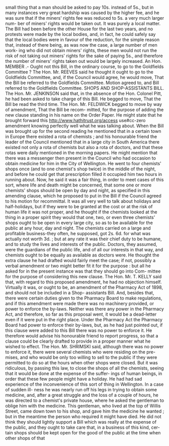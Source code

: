 small thing that a man should be asked to pay 10s. instead of 5s., but in many instances very great hardship was caused by the higher fee, and he was sure that if the miners' rights fee was reduced to 5s. a very much larger num- ber of miners' rights would be taken out. It was purely a local matter. The Bill had been before the other House for the last two years, and no protests were made by the local bodies, and, in fact, he could safely say that the local bodies were in favour of the reduction, for the simple reason that, instead of there being, as was now the case, a large number of men work- ing who did not obtain miners' rights, these men would not run the risk of not taking out miners' rights for the sake of paying 5s., and therefore the number of miners' rights taken out would be largely increased. An Hon. MEMBER .- Ought not this Bill, in the ordinary course, to go to the Goldfields Committee ? The Hon. Mr. REEVES said he thought it ought to go to the Goldfields Committee, and, if the Council would agree, he would move, That the Bill be referred to the Goldfields Committee. Motion agreed to, and Bill referred to the Goldfields Committee. SHOPS AND SHOP-ASSISTANTS BILL. The Hon. Mr. JENKINSON said that, in the absence of the Hon. Colonel Pitt, he had been asked to take charge of this Bill. He begged to move, That the Bill be read the third time. The Hon. Mr. FELDWICK begged to move by way of amendment, That the Bill be recom- mitted, for the purpose of adding the new clause standing in his name on the Order Paper. He might state that he brought forward this http://www.hathitrust.org/access use#cc-zero amendment knowing perfectly well what he was talking about. When the Bill was brought up for the second reading he mentioned that in a certain town in Europe there existed a rota of chemists ; and his honourable friend the leader of the Council mentioned that in a large city in South America there existed not only a rota of chemists but also a rota of doctors, and that these rotas were daily mentioned in the morning papers. He might mention that there was a messenger then present in the Council who had occasion to obtain medicine for him in the City of Wellington. He went to four chemists' shops once (and to one chemist's shop twice) in the middle of the night, and before he could get that prescription filled it occupied him two hours in running about. Now, he said it was a fair thing, in order to meet cases of this sort, where life and death might be concerned, that some one or more chemists' shops should be open by day and night, as specified in this amending clause, which he proposed to put in the Bill if the Council agreed to his motion for recommittal. It was all very well to talk about holidays and half-holidays, but if they were to be granted at the cost or at the risk of human life it was not proper, and he thought if the chemists looked at the thing in a proper spirit they would that one, two, or even three chemists' shops ought to be open in every large city, so as to be available for the public at any hour, day and night. The chemists carried on a large and profitable business-they often, he supposed, got 2s. 6d. for what was actually not worth 3d. ; but at any rate it was their chief duty to be humane, and to study the lives and interests of the public. Doctors, they assumed, were the guardians of the public life, and of all our interests in that way, and chemists ought to be equally as available as doctors were. He thought the extra clause he had drafted would fairly meet the case; if not, possibly a verbal amendment or two might better fit it for the purpose : but all he asked for in the present instance was that they should go into Com- mittee for the purpose of considering this new clause. The Hon. Mr. T. KELLY said that, with regard to this proposed amendment, he had no objection himself. Virtually it was, or ought to be, an amendment of the Pharmacy Act of 1898, and should not be included in a Shop- assistants Bill. And, besides that, there were certain duties given to the Pharmacy Board to make regulations, and if this amendment were made there was no machinery provided, or power to enforce the by-laws. Neither was there any power in the Pharmacy Act, and therefore, so far as this proposal went, it would be a dead-letter even if it were put in the right place. Under the Pharmacy Act the Pharmacy Board had power to enforce their by-laws, but, as he had just pointed out, if this clause were added to this Bill there was no power to enforce it. He therefore would advise his honourable friend to report progress, so that a clause could be clearly drafted to provide in a proper manner what he wished to effect. The Hon. Mr. SHRIMSKI said, although there was no power to enforce it, there were several chemists who were residing on the pre- mises, and who would be only too willing to sell to the public if they were permitted to do so at the hours when other shops were closed. But it was ridiculous, by passing this law, to close the shops of all the chemists, seeing that it would be done at the expense of the suffer- ings of human beings, in order that these few people might have a holiday. He had had sad experience of the inconvenience of this sort of thing in Wellington. In a case of sudden ill- ness he was nearly run off his legs in trying to obtain some medicine, and, after a great struggle and the loss of a couple of hours, he was directed to a chemist's private house, where he asked the gentleman to oblige him with the medicine. This gentleman, who lived at the top of Willis Street, came down town to his shop, and gave him the medicine he wanted ; but in the meantime the person who required it might have died. He did not think they should lightly support a Bill which was really at the expense of the public, and they ought to take care that, in a business of this kind, cer- tain shops should be kept open for the good of the public at the time when other shops of that 